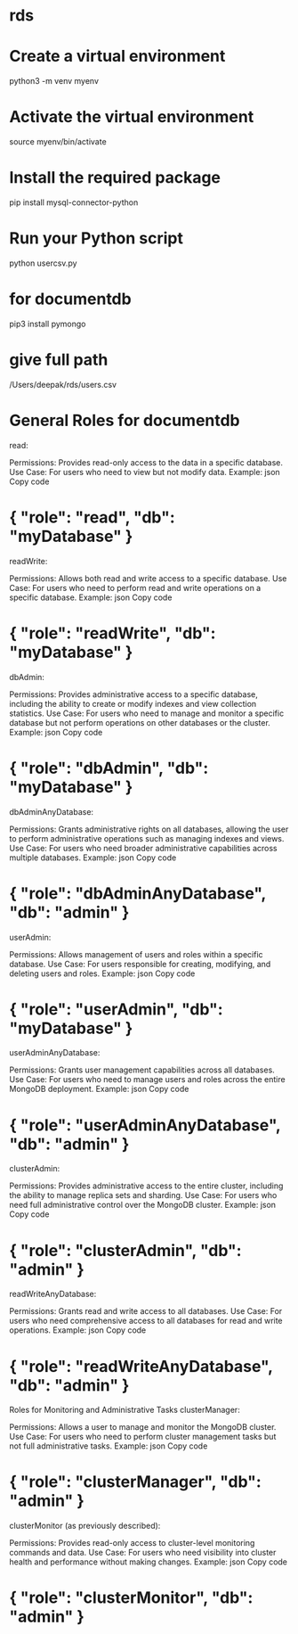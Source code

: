 # rds
# Create a virtual environment
python3 -m venv myenv

# Activate the virtual environment
source myenv/bin/activate

# Install the required package
pip install mysql-connector-python

# Run your Python script
python usercsv.py

# for documentdb
pip3 install pymongo


# give full path
/Users/deepak/rds/users.csv

# General Roles for documentdb
read:

Permissions: Provides read-only access to the data in a specific database.
Use Case: For users who need to view but not modify data.
Example:
json
Copy code
# { "role": "read", "db": "myDatabase" }
readWrite:

Permissions: Allows both read and write access to a specific database.
Use Case: For users who need to perform read and write operations on a specific database.
Example:
json
Copy code
# { "role": "readWrite", "db": "myDatabase" }
dbAdmin:

Permissions: Provides administrative access to a specific database, including the ability to create or modify indexes and view collection statistics.
Use Case: For users who need to manage and monitor a specific database but not perform operations on other databases or the cluster.
Example:
json
Copy code
# { "role": "dbAdmin", "db": "myDatabase" }
dbAdminAnyDatabase:

Permissions: Grants administrative rights on all databases, allowing the user to perform administrative operations such as managing indexes and views.
Use Case: For users who need broader administrative capabilities across multiple databases.
Example:
json
Copy code
# { "role": "dbAdminAnyDatabase", "db": "admin" }
userAdmin:

Permissions: Allows management of users and roles within a specific database.
Use Case: For users responsible for creating, modifying, and deleting users and roles.
Example:
json
Copy code
# { "role": "userAdmin", "db": "myDatabase" }
userAdminAnyDatabase:

Permissions: Grants user management capabilities across all databases.
Use Case: For users who need to manage users and roles across the entire MongoDB deployment.
Example:
json
Copy code
# { "role": "userAdminAnyDatabase", "db": "admin" }
clusterAdmin:

Permissions: Provides administrative access to the entire cluster, including the ability to manage replica sets and sharding.
Use Case: For users who need full administrative control over the MongoDB cluster.
Example:
json
Copy code
# { "role": "clusterAdmin", "db": "admin" }
readWriteAnyDatabase:

Permissions: Grants read and write access to all databases.
Use Case: For users who need comprehensive access to all databases for read and write operations.
Example:
json
Copy code
# { "role": "readWriteAnyDatabase", "db": "admin" }
Roles for Monitoring and Administrative Tasks
clusterManager:

Permissions: Allows a user to manage and monitor the MongoDB cluster.
Use Case: For users who need to perform cluster management tasks but not full administrative tasks.
Example:
json
Copy code
# { "role": "clusterManager", "db": "admin" }
clusterMonitor (as previously described):

Permissions: Provides read-only access to cluster-level monitoring commands and data.
Use Case: For users who need visibility into cluster health and performance without making changes.
Example:
json
Copy code
# { "role": "clusterMonitor", "db": "admin" }



